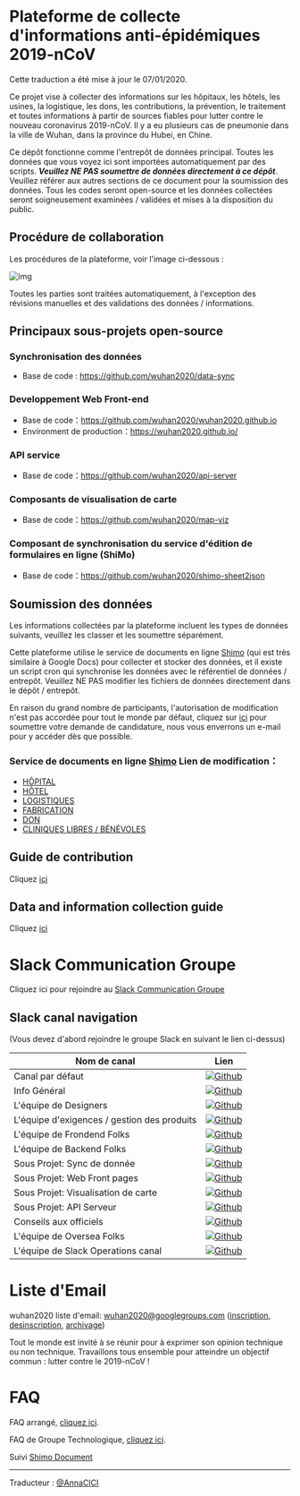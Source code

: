 # Plateforme de collecte d'informations anti-épidémiques 2019-nCoV
Cette traduction a été mise à jour le 07/01/2020.

Ce projet vise à collecter des informations sur les hôpitaux, les hôtels, les usines, la logistique, les dons, les contributions, la prévention, le traitement et toutes informations à partir de sources fiables pour lutter contre le nouveau coronavirus 2019-nCoV. Il y a eu plusieurs cas de pneumonie dans la ville de Wuhan, dans la province du Hubei, en Chine. 

Ce dépôt fonctionne comme l'entrepôt de données principal. Toutes les données que vous voyez ici sont importées automatiquement par des scripts. **_Veuillez NE PAS soumettre de données directement à ce dépôt_**. Veuillez référer aux autres sections de ce document pour la soumission des données. Tous les codes seront open-source et les données collectées seront soigneusement examinées / validées et mises à la disposition du public.

## Procédure de collaboration

Les procédures de la plateforme, voir l'image ci-dessous :

![img](https://yokii.cn/i/en.jpg)

Toutes les parties sont traitées automatiquement, à l'exception des révisions manuelles et des validations des données / informations.

##  Principaux sous-projets open-source

### Synchronisation des données

- Base de code : https://github.com/wuhan2020/data-sync

### Developpement Web Front-end  

- Base de code：https://github.com/wuhan2020/wuhan2020.github.io
- Environment de production：https://wuhan2020.github.io/

### API service

- Base de code：https://github.com/wuhan2020/api-server

### Composants de visualisation de carte

- Base de code：https://github.com/wuhan2020/map-viz

### Composant de synchronisation du service d'édition de formulaires en ligne (ShiMo)

- Base de code：https://github.com/wuhan2020/shimo-sheet2json

## Soumission des données

Les informations collectées par la plateforme incluent les types de données suivants, veuillez les classer et les soumettre séparément.

Cette plateforme utilise le service de documents en ligne [Shimo](https://shimo.im/welcome)  (qui est très similaire à Google Docs) pour collecter et stocker des données, et il existe un script cron qui synchronise les données avec le référentiel de données / entrepôt. Veuillez NE PAS modifier les fichiers de données directement dans le dépôt / entrepôt.

En raison du grand nombre de participants, l'autorisation de modification n'est pas accordée pour tout le monde par défaut, cliquez sur [ici](https://shimo.im/forms/YVJkGrGCWwQPTpqY/fill) pour soumettre votre demande de candidature, nous vous enverrons un e-mail pour y accéder dès que possible.

### Service de documents en ligne [Shimo](https://shimo.im/welcome) Lien de modification：

- [HÔPITAL](https://shimo.im/sheets/q6WP3DpKKgVW63Pr/4WbFN/)
- [HÔTEL](https://shimo.im/sheets/Hd9C3QytrJK3RWxG/z1rye/)
- [LOGISTIQUES](https://shimo.im/sheets/RTHXp3ghtKXY3GcC/MODOC/)
- [FABRICATION](https://shimo.im/sheets/pchvJ6ddyRHHdXtv/MODOC/)
- [DON](https://shimo.im/sheets/W3gxW6cwkYTDY6DD/)
- [CLINIQUES LIBRES / BÉNÉVOLES](https://shimo.im/sheets/JgXjYCJJTRQxJ3GP/MODOC/)

## Guide de contribution

Cliquez [ici](contributing.md)

## Data and information collection guide
Cliquez [ici](information-guide.md)

# Slack Communication Groupe

Cliquez ici pour rejoindre au [Slack Communication Groupe](https://join.slack.com/t/wuhan2020/shared_invite/enQtOTQxMTU4MzgyNTYwLWIxMTMyNWI4NWE2YTk3NGRjZGJhMjUzNmJhMjg1MDQ3OTEzNDE5NGY4MWFhMjRlYWU4MmE3ZGQyOGU4N2YwMzY)

## Slack canal navigation

(Vous devez d'abord rejoindre le groupe Slack en suivant le lien ci-dessus)

| Nom de canal             | Lien              |
|----------------------------|----------------------|
| Canal par défaut            | [![Github](https://img.shields.io/badge/Slack%20Channel-%23anti--2019--ncov-green.svg?style=flat-square&colorB=blue)](https://app.slack.com/client/TT5U1VCPQ/CSS83MZUK)              |
| Info Général           | [![Github](https://img.shields.io/badge/Slack%20Channel-%23general-green.svg?style=flat-square&colorB=blue)](https://app.slack.com/client/TT5U1VCPQ/CSTGKFRCH)                       |
| L'équipe de Designers             | [![Github](https://img.shields.io/badge/Slack%20Channel-%23team--designer-green.svg?style=flat-square&colorB=blue)](https://app.slack.com/client/TT5U1VCPQ/CT70SHJQ0)                |
| L'équipe d'exigences / gestion des produits    | [![Github](https://img.shields.io/badge/Slack%20Channel-%23team--requirement--management-green.svg?style=flat-square&colorB=blue)](https://app.slack.com/client/TT5U1VCPQ/CT99VDWS2) |
| L'équipe de Frondend Folks            | [![Github](https://img.shields.io/badge/Slack%20Channel-%23team--frontend-green.svg?style=flat-square&colorB=blue)](https://app.slack.com/client/TT5U1VCPQ/CT93L48H5)                |
| L'équipe de Backend Folks             | [![Github](https://img.shields.io/badge/Slack%20Channel-%23team--backend-green.svg?style=flat-square&colorB=blue)](https://app.slack.com/client/TT5U1VCPQ/CT93MCEJK)                 |
| Sous Projet: Sync de donnée       | [![Github](https://img.shields.io/badge/Slack%20Channel-%23proj--data--sync-green.svg?style=flat-square&colorB=blue)](https://app.slack.com/client/TT5U1VCPQ/CT4AV807P)              |
| Sous Projet: Web Front pages    | [![Github](https://img.shields.io/badge/Slack%20Channel-%23proj--front--pages-green.svg?style=flat-square&colorB=blue)](https://app.slack.com/client/TT5U1VCPQ/CSTPXN533)            |
| Sous Projet: Visualisation de carte | [![Github](https://img.shields.io/badge/Slack%20Channel-%23proj--map--visualization-green.svg?style=flat-square&colorB=blue)](https://app.slack.com/client/TT5U1VCPQ/CT6HW3X8E)      |
| Sous Projet: API Serveur      | [![Github](https://img.shields.io/badge/Slack%20Channel-%23api--server-green.svg?style=flat-square&colorB=blue)](https://app.slack.com/client/TT5U1VCPQ/CT3V5CDKJ)                   |
| Conseils aux officiels       | [![Github](https://img.shields.io/badge/Slack%20Channel-%23help--advisement-green.svg?style=flat-square&colorB=blue)](https://app.slack.com/client/TT5U1VCPQ/CT7AABP53)              |
| L'équipe de Oversea Folks               | [![Github](https://img.shields.io/badge/Slack%20Channel-%23team--overseas-green.svg?style=flat-square&colorB=blue)](https://app.slack.com/client/TT5U1VCPQ/CTAM5R65U)                |
| L'équipe de Slack Operations canal      | [![Github](https://img.shields.io/badge/Slack%20Channel-%23proj--operation-green.svg?style=flat-square&colorB=blue)](https://app.slack.com/client/TT5U1VCPQ/CSX1X74M9)               |

# Liste d'Email

wuhan2020 liste d'email: [wuhan2020@googlegroups.com](https://groups.google.com/forum/#!forum/wuhan2020) ([inscription](mailto:wuhan2020+subscribe@googlegroups.com), [desinscription](mailto:wuhan2020+unsubscribe@googlegroups.com), [archivage](https://groups.google.com/forum/#!forum/wuhan2020))

Tout le monde est invité à se réunir pour à exprimer son opinion technique ou non technique. Travaillons tous ensemble pour atteindre un objectif commun : lutter contre le 2019-nCoV !

# FAQ

FAQ arrangé, [cliquez ici](../overview/faq.md).

FAQ de Groupe Technologique, [cliquez ici](https://shimo.im/docs/JqX9CvrqphPV9T3J/).

Suivi [Shimo Document](https://shimo.im/docs/DdWvXvtvpxrqrJ83)

---
Traducteur : [@AnnaCICI](https://github.com/AnnaCICI)
